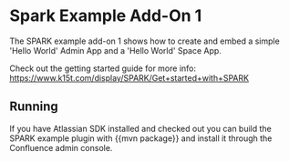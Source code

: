 # Spark Example Add-On 1

The SPARK example add-on 1 shows how to create and embed a simple
'Hello World' Admin App and a 'Hello World' Space App.

Check out the getting started guide for more info:
https://www.k15t.com/display/SPARK/Get+started+with+SPARK

## Running

If you have Atlassian SDK installed and checked out you can build
the SPARK example plugin with {{mvn package}} and install it
through the Confluence admin console.
